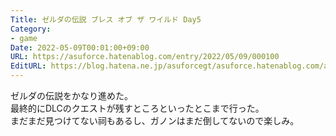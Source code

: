 ```yaml
---
Title: ゼルダの伝説 ブレス オブ ザ ワイルド Day5
Category:
- game
Date: 2022-05-09T00:01:00+09:00
URL: https://asuforce.hatenablog.com/entry/2022/05/09/000100
EditURL: https://blog.hatena.ne.jp/asuforcegt/asuforce.hatenablog.com/atom/entry/13574176438090927166
---
```


ゼルダの伝説をかなり進めた。  
最終的にDLCのクエストが残すところといったとこまで行った。  
まだまだ見つけてない祠もあるし、ガノンはまだ倒してないので楽しみ。

